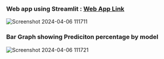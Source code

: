 ### Web app using Streamlit :   [Web App Link](https://skincancerdetection-drezk7ywtf3cyz7igse7ml.streamlit.app/ "Web App Link")

![Screenshot 2024-04-06 111711](https://github.com/aman9650/Skin_cancer_detection/assets/97427361/9ba318e1-34a4-4337-b3e6-43d8b8b7361f)
### Bar Graph showing Prediciton percentage by model
![Screenshot 2024-04-06 111721](https://github.com/aman9650/Skin_cancer_detection/assets/97427361/edea85c1-e878-4297-b3b6-ae733188e8de)
